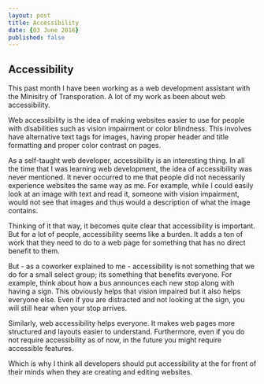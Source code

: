 ```yaml
---
layout: post
title: Accessibility
date: {03 June 2016}
published: false
---
```

## Accessibility

This past month I have been working as a web development assistant with the Minisitry of Transporation. A lot of my work as been about web accessibility.

Web accessibility is the idea of making websites easier to use for people with disabilities such as vision impairment or color blindness. This involves have alternative text tags for images, having proper header and title formatting and proper color contrast on pages.

As a self-taught web developer, accessibility is an interesting thing. In all the time that I was learning web development, the idea of accessibility was never mentioned. It never occurred to me that people did not necessarily experience websites the same way as me. For example, while I could easily look at an image with text and read it, someone with vision impairment, would not see that images and thus would a description of what the image contains.

Thinking of it that way, it becomes quite clear that accessibility is important. But for a lot of people, accessibility seems like a burden. It adds a ton of work that they need to do to a web page for something that has no direct benefit to them.

But - as a coworker explained to me - accessibility is not something that we do for a small select group; its something that benefits everyone. For example, think about how a bus announces each new stop along with having a sign. This obviously helps that vision impaired but it also helps everyone else. Even if you are distracted and not looking at the sign, you will still hear when your stop arrives.

Similarly, web accessibility helps everyone. It makes web pages more structured and layouts easier to understand. Furthermore, even if you do not require accessibility as of now, in the future you might require accessible features.

Which is why I think all developers should put accessibility at the for front of their minds when they are creating and editing websites.
